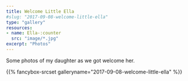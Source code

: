 ```yaml
---
title: Welcome Little Ella
#slug: "2017-09-08-welcome-little-ella"
type: "gallery"
resources:
- name: Ella-:counter
  src: "image/*.jpg"
excerpt: "Photos"
---
```


Some photos of my daughter as we got welcome her.

{{% fancybox-srcset galleryname="2017-09-08-welcome-little-ella" %}}
